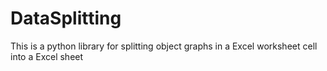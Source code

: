 # DataSplitting
This is a python library for splitting object graphs in a Excel worksheet cell into a Excel sheet
